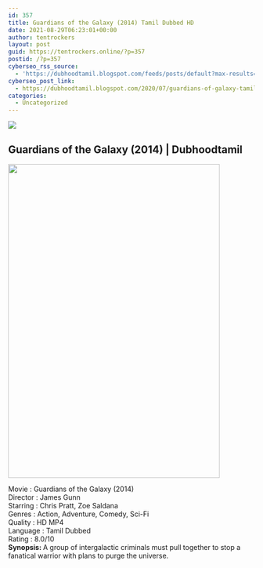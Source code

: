```yaml
---
id: 357
title: Guardians of the Galaxy (2014) Tamil Dubbed HD
date: 2021-08-29T06:23:01+00:00
author: tentrockers
layout: post
guid: https://tentrockers.online/?p=357
postid: /?p=357
cyberseo_rss_source:
  - 'https://dubhoodtamil.blogspot.com/feeds/posts/default?max-results=150&start-index=151'
cyberseo_post_link:
  - https://dubhoodtamil.blogspot.com/2020/07/guardians-of-galaxy-tamil-dubbed-hd.html
categories:
  - Uncategorized
---
```

<div class="media_block">
  <img src="https://1.bp.blogspot.com/-w_rwpKVluNY/XwV3EdzDZ8I/AAAAAAAAA7A/EQdZ8Bm_jNYGUldzfBs3thc7XeEovzpLgCLcBGAsYHQ/s72-c/images%2B%25288%2529.jpeg" class="media_thumbnail" />
</div>

<div dir="ltr" trbidi="on" readability="14.058295964126">
  <h2>
    <span>Guardians of the Galaxy (2014) | Dubhoodtamil</span>
  </h2>
  
  <div class="separator">
    <a href="https://1.bp.blogspot.com/-w_rwpKVluNY/XwV3EdzDZ8I/AAAAAAAAA7A/EQdZ8Bm_jNYGUldzfBs3thc7XeEovzpLgCLcBGAsYHQ/s1600/images%2B%25288%2529.jpeg" imageanchor="1"><img loading="lazy" border="0" data-original-height="674" data-original-width="456" height="640" src="https://1.bp.blogspot.com/-w_rwpKVluNY/XwV3EdzDZ8I/AAAAAAAAA7A/EQdZ8Bm_jNYGUldzfBs3thc7XeEovzpLgCLcBGAsYHQ/s640/images%2B%25288%2529.jpeg" width="432" /></a>
  </div>
  
  <p>
    Movie<span> </span>:<span> </span>Guardians of the Galaxy (2014)<br />Director<span> </span>:<span> </span>James Gunn<br />Starring<span> </span>:<span> </span>Chris Pratt, Zoe Saldana<br />Genres<span> </span>:<span> </span>Action, Adventure, Comedy, Sci-Fi<br />Quality<span> </span>:<span> HD MP4</span><br />Language<span> </span>:<span> </span>Tamil Dubbed<br />Rating<span> </span>:<span> </span>8.0/10<br /><b>Synopsis: </b>A group of intergalactic criminals must pull together to stop a fanatical warrior with plans to purge the universe. </div>